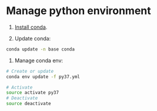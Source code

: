# Manage python environment

1. [Install conda](https://conda.io/docs/user-guide/install/linux.html).

1. Update conda:

```bash
conda update -n base conda
```

1. Manage conda env:

```bash
# Create or update
conda env update -f py37.yml

# Activate
source activate py37
# Deactivate
source deactivate
```

